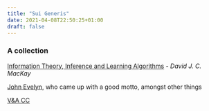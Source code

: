 ```yaml
---
title: "Sui Generis"
date: 2021-04-08T22:50:25+01:00
draft: false
---
```


### A collection
<!--more-->

[Information Theory, Inference and Learning Algorithms](http://www.inference.org.uk/itprnn/book.pdf) - *David J. C. MacKay*

[John Evelyn](https://en.wikipedia.org/wiki/John_Evelyn), who came up with a good motto, amongst other things

[V&A CC](http://vacricket.com/)

